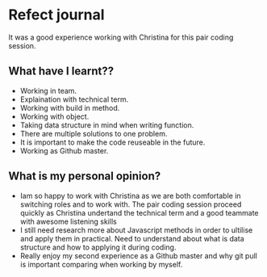 # Refect journal

It was a good experience working with Christina for this pair coding session.

## What have I learnt??

- Working in team.
- Explaination with technical term.
- Working with build in method.
- Working with object.
- Taking data structure in mind when writing function.
- There are multiple solutions to one problem.
- It is important to make the code reuseable in the future.
- Working as Github master.

## What is my personal opinion?

- Iam so happy to work with Christina as we are both comfortable in switching roles and to work with. The pair coding session proceed quickly as Christina undertand the technical term and a good teammate with awesome listening skills
- I still need research more about Javascript methods in order to ultilise and apply them in practical. Need to understand about what is data structure and how to applying it during coding.
- Really enjoy my second experience as a Github master and why git pull is important comparing when working by myself.
